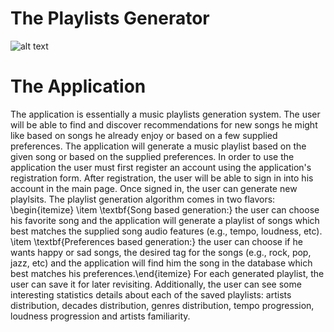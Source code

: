 # The Playlists Generator
![alt text](ttps://i.imgur.com/UX9EP4P.png)


# The Application
The application is essentially a music playlists generation system.  The user will be able to find and discover recommendations for new songs he might like based on songs he already enjoy or based on a few supplied preferences. The application will generate a music playlist based on the given song or based on the supplied preferences. In order to use the application the user must first register an account using the application's registration form. After registration, the user will be able to sign in into his account in the main page. Once signed in, the user can generate new playlsits. The playlist generation algorithm comes in two flavors: \begin{itemize} \item \textbf{Song based generation:} the user can choose his favorite song and the application will generate a playlist of songs which best matches the supplied song audio features (e.g., tempo, loudness, etc). \item \textbf{Preferences based generation:} the user can choose if he wants happy or sad songs, the desired tag for the songs (e.g., rock, pop, jazz, etc)  and the application will find him the song in the database which best matches his preferences.\end{itemize} For each generated playlist, the user can save it for later revisiting. Additionally, the user can see some interesting statistics details about each of the saved playlists: artists distribution, decades distribution, genres distribution, tempo progression, loudness progression and artists familiarity.
